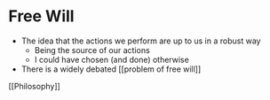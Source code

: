 # Free Will

- The idea that the actions we perform are up to us in a robust way
  - Being the source of our actions
  - I could have chosen (and done) otherwise
- There is a widely debated [[problem of free will]]

[[Philosophy]]

